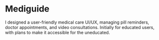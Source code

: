 # Mediguide
I designed a user-friendly medical care UI/UX, managing pill reminders, doctor appointments, and video consultations. Initially for educated users, with plans to make it accessible for the uneducated.
